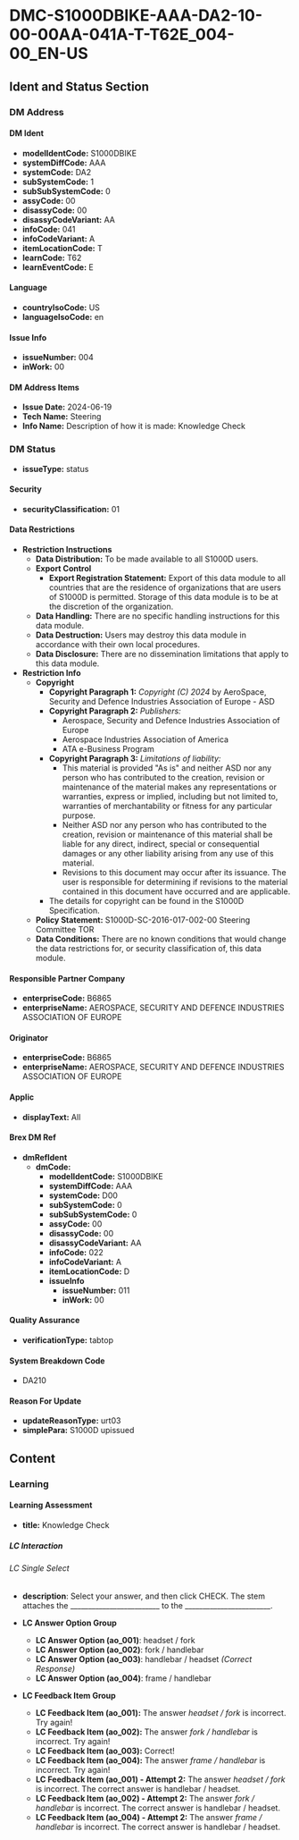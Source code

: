 # DMC-S1000DBIKE-AAA-DA2-10-00-00AA-041A-T-T62E_004-00_EN-US

## Ident and Status Section

### DM Address

#### DM Ident

*   **modelIdentCode:** S1000DBIKE
*   **systemDiffCode:** AAA
*   **systemCode:** DA2
*   **subSystemCode:** 1
*   **subSubSystemCode:** 0
*   **assyCode:** 00
*   **disassyCode:** 00
*   **disassyCodeVariant:** AA
*   **infoCode:** 041
*   **infoCodeVariant:** A
*   **itemLocationCode:** T
*   **learnCode:** T62
*   **learnEventCode:** E

#### Language

*   **countryIsoCode:** US
*   **languageIsoCode:** en

#### Issue Info

*   **issueNumber:** 004
*   **inWork:** 00

#### DM Address Items

*   **Issue Date:** 2024-06-19
*   **Tech Name:** Steering
*   **Info Name:** Description of how it is made: Knowledge Check

### DM Status

*   **issueType:** status

#### Security

*   **securityClassification:** 01

#### Data Restrictions

*   **Restriction Instructions**
    *   **Data Distribution:** To be made available to all S1000D users.
    *   **Export Control**
        *   **Export Registration Statement:** Export of this data module to all countries that are the residence of organizations that are users of S1000D is permitted. Storage of this data module is to be at the discretion of the organization.
    *   **Data Handling:** There are no specific handling instructions for this data module.
    *   **Data Destruction:** Users may destroy this data module in accordance with their own local procedures.
    *   **Data Disclosure:** There are no dissemination limitations that apply to this data module.
*   **Restriction Info**
    *   **Copyright**
        *   **Copyright Paragraph 1:** *Copyright (C) 2024* by AeroSpace, Security and Defence Industries Association of Europe - ASD
        *   **Copyright Paragraph 2:** *Publishers:*
            *   Aerospace, Security and Defence Industries Association of Europe
            *   Aerospace Industries Association of America
            *   ATA e-Business Program
        *   **Copyright Paragraph 3:** *Limitations of liability:*
            *   This material is provided "As is" and neither ASD nor any person who has contributed to the creation, revision or maintenance of the material makes any representations or warranties, express or implied, including but not limited to, warranties of merchantability or fitness for any particular purpose.
            *   Neither ASD nor any person who has contributed to the creation, revision or maintenance of this material shall be liable for any direct, indirect, special or consequential damages or any other liability arising from any use of this material.
            *   Revisions to this document may occur after its issuance. The user is responsible for determining if revisions to the material contained in this document have occurred and are applicable.
        *   The details for copyright can be found in the S1000D Specification.
    *   **Policy Statement:** S1000D-SC-2016-017-002-00 Steering Committee TOR
    *   **Data Conditions:** There are no known conditions that would change the data restrictions for, or security classification of, this data module.

#### Responsible Partner Company

*   **enterpriseCode:** B6865
*   **enterpriseName:** AEROSPACE, SECURITY AND DEFENCE INDUSTRIES ASSOCIATION OF EUROPE

#### Originator

*   **enterpriseCode:** B6865
*   **enterpriseName:** AEROSPACE, SECURITY AND DEFENCE INDUSTRIES ASSOCIATION OF EUROPE

#### Applic

*   **displayText:** All

#### Brex DM Ref

*   **dmRefIdent**
    *   **dmCode:**
        *   **modelIdentCode:** S1000DBIKE
        *   **systemDiffCode:** AAA
        *   **systemCode:** D00
        *   **subSystemCode:** 0
        *   **subSubSystemCode:** 0
        *   **assyCode:** 00
        *   **disassyCode:** 00
        *   **disassyCodeVariant:** AA
        *   **infoCode:** 022
        *   **infoCodeVariant:** A
        *   **itemLocationCode:** D
        *   **issueInfo**
            *   **issueNumber:** 011
            *   **inWork:** 00

#### Quality Assurance

*   **verificationType:** tabtop

#### System Breakdown Code

*   DA210

#### Reason For Update

*   **updateReasonType:** urt03
*   **simplePara:** S1000D upissued

## Content

### Learning

#### Learning Assessment

*   **title:** Knowledge Check

##### LC Interaction

###### LC Single Select

*   **description**: Select your answer, and then click CHECK. The stem attaches the _________________________ to the ________________________.

*   **LC Answer Option Group**
    *   **LC Answer Option (ao_001)**: headset / fork
    *   **LC Answer Option (ao_002)**: fork / handlebar
    *   **LC Answer Option (ao_003)**: handlebar / headset *(Correct Response)*
    *   **LC Answer Option (ao_004)**: frame / handlebar

*   **LC Feedback Item Group**
    *   **LC Feedback Item (ao_001):** The answer *headset / fork* is incorrect. Try again!
    *   **LC Feedback Item (ao_002):** The answer *fork / handlebar* is incorrect. Try again!
    *   **LC Feedback Item (ao_003):** Correct!
    *   **LC Feedback Item (ao_004):** The answer *frame / handlebar* is incorrect. Try again!
    *   **LC Feedback Item (ao_001) - Attempt 2:** The answer *headset / fork* is incorrect. The correct answer is handlebar / headset.
    *   **LC Feedback Item (ao_002) - Attempt 2:** The answer *fork / handlebar* is incorrect. The correct answer is handlebar / headset.
    *   **LC Feedback Item (ao_004) - Attempt 2:** The answer *frame / handlebar* is incorrect. The correct answer is handlebar / headset.